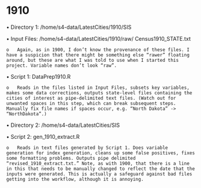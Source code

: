 # 1910 #

•	Directory 1: /home/s4-data/LatestCities/1910/SIS

•	Input Files: /home/s4-data/LatestCities/1910/raw/     Census1910_STATE.txt

    o	Again, as in 1900, I don’t know the provenance of these files. I have a suspicion that there might be something else “rawer” floating around, but these are what I was told to use when I started this project. Variable names don’t look “raw”.

•	Script 1: DataPrep1910.R

    o	Reads in the files listed in Input Files, subsets key variables, makes some data corrections, outputs state-level files containing the cities of interest as pipe-delimited text files. (Watch out for unwanted spaces in this step, which can break subsequent steps. Manually fix file names if spaces occur, e.g. “North Dakota” -> “NorthDakota”.)

•	Directory 2: /home/s4-data/LatestCities/SIS

•	Script 2: gen_1910_extract.R

    o	Reads in text files generated by Script 1. Does variable generation for index generation, cleans up some false positives, fixes some formatting problems. Outputs pipe delimited “revised_1910_extract.txt.” Note, as with 1900, that there is a line in this that needs to be manually changed to reflect the date that the inputs were generated. This is actually a safeguard against bad files getting into the workflow, although it is annoying. 
 
